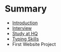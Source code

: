 # Summary

* [Introduction](README.md)
* [Interview](interview.md)
* [Study at HQ](study_at_hq.md)
* [Typing Skills](typing_skills.md)
* First Website Project

